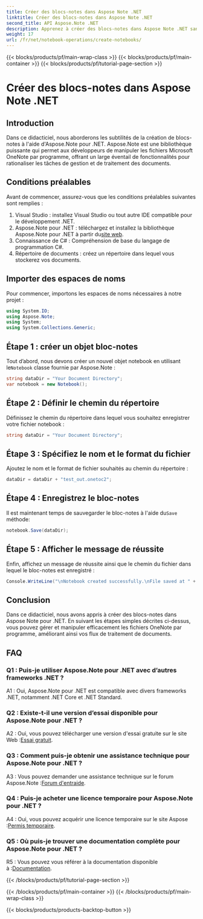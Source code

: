 ```yaml
---
title: Créer des blocs-notes dans Aspose Note .NET
linktitle: Créer des blocs-notes dans Aspose Note .NET
second_title: API Aspose.Note .NET
description: Apprenez à créer des blocs-notes dans Aspose Note .NET sans effort. Boostez dès maintenant vos flux de traitement de documents.
weight: 17
url: /fr/net/notebook-operations/create-notebooks/
---
```


{{< blocks/products/pf/main-wrap-class >}}
{{< blocks/products/pf/main-container >}}
{{< blocks/products/pf/tutorial-page-section >}}

# Créer des blocs-notes dans Aspose Note .NET

## Introduction

Dans ce didacticiel, nous aborderons les subtilités de la création de blocs-notes à l'aide d'Aspose.Note pour .NET. Aspose.Note est une bibliothèque puissante qui permet aux développeurs de manipuler les fichiers Microsoft OneNote par programme, offrant un large éventail de fonctionnalités pour rationaliser les tâches de gestion et de traitement des documents.

## Conditions préalables

Avant de commencer, assurez-vous que les conditions préalables suivantes sont remplies :

1. Visual Studio : installez Visual Studio ou tout autre IDE compatible pour le développement .NET.
2.  Aspose.Note pour .NET : téléchargez et installez la bibliothèque Aspose.Note pour .NET à partir du[site web](https://releases.aspose.com/note/net/).
3. Connaissance de C# : Compréhension de base du langage de programmation C#.
4. Répertoire de documents : créez un répertoire dans lequel vous stockerez vos documents.

## Importer des espaces de noms

Pour commencer, importons les espaces de noms nécessaires à notre projet :

```csharp
using System.IO;
using Aspose.Note;
using System;
using System.Collections.Generic;
```

## Étape 1 : créer un objet bloc-notes

 Tout d’abord, nous devons créer un nouvel objet notebook en utilisant le`Notebook` classe fournie par Aspose.Note :

```csharp
string dataDir = "Your Document Directory";
var notebook = new Notebook();
```

## Étape 2 : Définir le chemin du répertoire

Définissez le chemin du répertoire dans lequel vous souhaitez enregistrer votre fichier notebook :

```csharp
string dataDir = "Your Document Directory";
```

## Étape 3 : Spécifiez le nom et le format du fichier

Ajoutez le nom et le format de fichier souhaités au chemin du répertoire :

```csharp
dataDir = dataDir + "test_out.onetoc2";
```

## Étape 4 : Enregistrez le bloc-notes

 Il est maintenant temps de sauvegarder le bloc-notes à l'aide du`Save` méthode:

```csharp
notebook.Save(dataDir);
```

## Étape 5 : Afficher le message de réussite

Enfin, affichez un message de réussite ainsi que le chemin du fichier dans lequel le bloc-notes est enregistré :

```csharp
Console.WriteLine("\nNotebook created successfully.\nFile saved at " + dataDir);
```

## Conclusion

Dans ce didacticiel, nous avons appris à créer des blocs-notes dans Aspose Note pour .NET. En suivant les étapes simples décrites ci-dessus, vous pouvez gérer et manipuler efficacement les fichiers OneNote par programme, améliorant ainsi vos flux de traitement de documents.

## FAQ

### Q1 : Puis-je utiliser Aspose.Note pour .NET avec d’autres frameworks .NET ?

A1 : Oui, Aspose.Note pour .NET est compatible avec divers frameworks .NET, notamment .NET Core et .NET Standard.

### Q2 : Existe-t-il une version d’essai disponible pour Aspose.Note pour .NET ?

 A2 : Oui, vous pouvez télécharger une version d'essai gratuite sur le site Web :[Essai gratuit](https://releases.aspose.com/).

### Q3 : Comment puis-je obtenir une assistance technique pour Aspose.Note pour .NET ?

 A3 : Vous pouvez demander une assistance technique sur le forum Aspose.Note :[Forum d'entraide](https://forum.aspose.com/c/note/28).

### Q4 : Puis-je acheter une licence temporaire pour Aspose.Note pour .NET ?

A4 : Oui, vous pouvez acquérir une licence temporaire sur le site Aspose :[Permis temporaire](https://purchase.aspose.com/temporary-license/).

### Q5 : Où puis-je trouver une documentation complète pour Aspose.Note pour .NET ?

 R5 : Vous pouvez vous référer à la documentation disponible à :[Documentation](https://reference.aspose.com/note/net/).



{{< /blocks/products/pf/tutorial-page-section >}}

{{< /blocks/products/pf/main-container >}}
{{< /blocks/products/pf/main-wrap-class >}}

{{< blocks/products/products-backtop-button >}}
